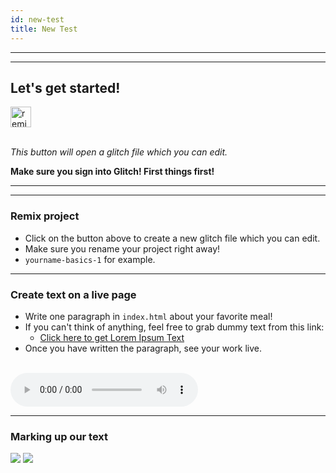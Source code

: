 ```yaml
---
id: new-test
title: New Test
---
```


---
---
## Let's get started!
<!-- Remix Button -->
<a href="https://glitch.com/edit/#!/remix/basic-template-1" target="_blank">
  <img src="https://cdn.glitch.com/2bdfb3f8-05ef-4035-a06e-2043962a3a13%2Fremix%402x.png?1513093958726" alt="remix this" height="33">
</a>
<br>
<br>

_This button will open a glitch file which you can edit._

**Make sure you sign into Glitch! First things first!**

---
---


### Remix project 
* Click on the button above to create a new glitch file which you can edit.
* Make sure you rename your project right away!
* `yourname-basics-1` for example.

---

### Create text on a live page
* Write one paragraph in `index.html` about your favorite meal!
* If you can't think of anything, feel free to grab dummy text from this link:
	* <a href="https://www.lipsum.com/feed/html" target="_blank"> Click here to get Lorem Ipsum Text</a>
* Once you have written the paragraph, see your work live.


<br>

<audio controls>
  <source src="https://ia802807.us.archive.org/29/items/acidplanet-audio-01317796/01317796.mp3" type="audio/mp3">
  Your browser does not support the audio tag.
</audio> 

---


### Marking up our text

<img src="/Users/lennyroy/the-basics/docs/static/img/element-tag.png">

<img src="https://d19ta9rijs3cxg.cloudfront.net/wp-content/uploads/2016/03/4.png">





